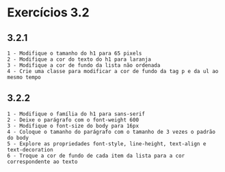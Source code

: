 # Exercícios 3.2

## 3.2.1
    1 - Modifique o tamanho do h1 para 65 pixels
    2 - Modifique a cor do texto do h1 para laranja
    3 - Modifique a cor de fundo da lista não ordenada
    4 - Crie uma classe para modificar a cor de fundo da tag p e da ul ao mesmo tempo

## 3.2.2
    1 - Modifique o família do h1 para sans-serif
    2 - Deixe o parágrafo com o font-weight 600
    3 - Modifique o font-size do body para 16px
    4 - Coloque o tamanho do parágrafo com o tamanho de 3 vezes o padrão do body
    5 - Explore as propriedades font-style, line-height, text-align e text-decoration
    6 - Troque a cor de fundo de cada item da lista para a cor correspondente ao texto
